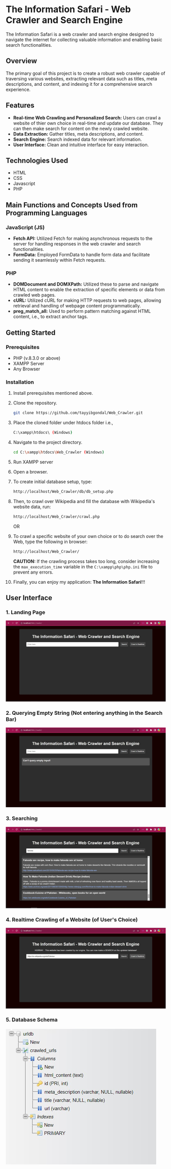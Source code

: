 # The Information Safari - Web Crawler and Search Engine

The Information Safari is a web crawler and search engine designed to navigate the internet for collecting valuable information and enabling basic search functionalities.

## Overview

The primary goal of this project is to create a robust web crawler capable of traversing various websites, extracting relevant data such as titles, meta descriptions, and content, and indexing it for a comprehensive search experience.

## Features

- **Real-time Web Crawling and Personalized Search:** Users can crawl a website of thier own choice in real-time and update our database. They can then make search for content on the newly crawled website.
- **Data Extraction:** Gather titles, meta descriptions, and content.
- **Search Engine:** Search indexed data for relevant information.
- **User Interface:** Clean and intuitive interface for easy interaction.

## Technologies Used

- HTML
- CSS
- Javascript
- PHP

## Main Functions and Concepts Used from Programming Languages

### JavaScript (JS)

- **Fetch API:** Utilized Fetch for making asynchronous requests to the server for handling responses in the web crawler and search functionalities.
- **FormData:** Employed FormData to handle form data and facilitate sending it seamlessly within Fetch requests.

### PHP

- **DOMDocument and DOMXPath:** Utilized these to parse and navigate HTML content to enable the extraction of specific elements or data from crawled web pages.
- **cURL:** Utilized cURL for making HTTP requests to web pages, allowing retrieval and handling of webpage content programmatically.
- **preg_match_all:** Used to perform pattern matching against HTML content, i.e., to extract anchor tags.

## Getting Started

### Prerequisites

- PHP (v.8.3.0 or above)
- XAMPP Server
- Any Browser

### Installation

1. Install prerequisites mentioned above.

2. Clone the repository.

   ```sh
   git clone https://github.com/tayyibgondal/Web_Crawler.git
   ```

3. Place the cloned folder under htdocs folder i.e.,

   ```sh
   C:\xampp\htdocs\ (Windows)

   ```

4. Navigate to the project directory.

   ```sh
   cd C:\xampp\htdocs\Web_Crawler (Windows)
   ```

5. Run XAMPP server

6. Open a browser.

7. To create initial database setup, type:

   ```sh
   http://localhost/Web_Crawler/db/db_setup.php
   ```

8. Then, to crawl over Wikipedia and fill the database with Wikipedia's website data, run:

   ```sh
   http://localhost/Web_Crawler/crawl.php
   ```

   OR

9. To crawl a specific website of your own choice or to do search over the Web, type the following in browser:

   ```sh
   http://localhost/Web_Crawler/
   ```

   **CAUTION:** If the crawling process takes too long, consider increasing the `max_execution_time` variable in the `C:\xampp\php\php.ini` file to prevent any errors.

10. Finally, you can enjoy my application: **The Information Safari**!!!

## User Interface

### 1. Landing Page

![Landing Page](images/1_Landing_Page.jpg)

### 2. Querying Empty String (Not entering anything in the Search Bar)

![Querying Empty String](images/2_Querying_Empty_String.jpg)

### 3. Searching

![Searching](images/3_Searching.jpg)

### 4. Realtime Crawling of a Website (of User's Choice)

![Realtime Crawling](images/4_Realtime_Crawling.jpg)

### 5. Database Schema

![Database Schema](images/5_Database_Schema.jpg)
